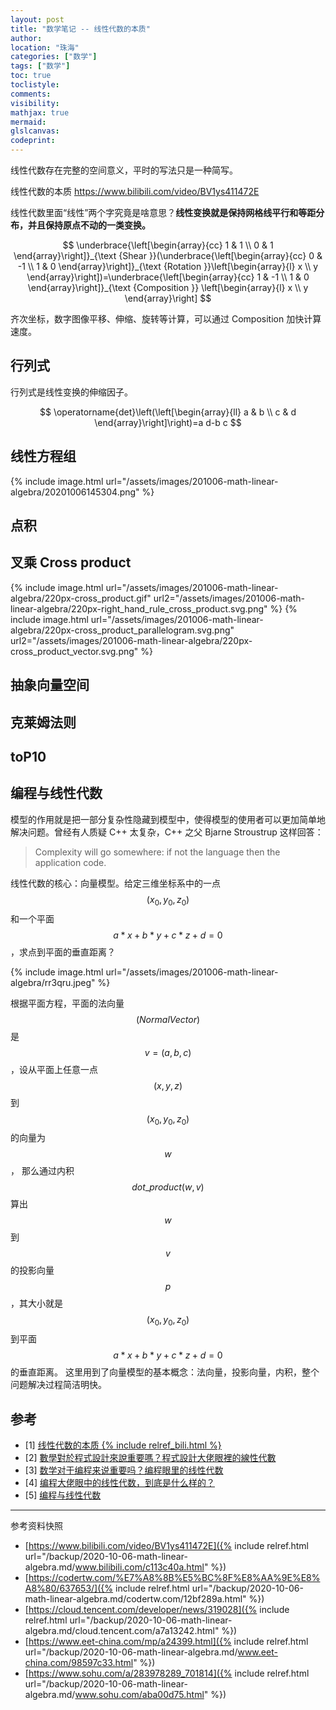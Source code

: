 ```yaml
---
layout: post
title: "数学笔记 -- 线性代数的本质"
author:
location: "珠海"
categories: ["数学"]
tags: ["数学"]
toc: true
toclistyle:
comments:
visibility:
mathjax: true
mermaid:
glslcanvas:
codeprint:
---
```


线性代数存在完整的空间意义，平时的写法只是一种简写。

线性代数的本质 <https://www.bilibili.com/video/BV1ys411472E>

线性代数里面“线性”两个字究竟是啥意思？**线性变换就是保持网格线平行和等距分布，并且保持原点不动的一类变换。**

$$
\underbrace{\left[\begin{array}{cc}
1 & 1 \\
0 & 1
\end{array}\right]}_{\text {Shear }}(\underbrace{\left[\begin{array}{cc}
0 & -1 \\
1 & 0
\end{array}\right]}_{\text {Rotation }}\left[\begin{array}{l}
x \\
y
\end{array}\right])=\underbrace{\left[\begin{array}{cc}
1 & -1 \\
1 & 0
\end{array}\right]}_{\text {Composition }}
\left[\begin{array}{l}
x \\
y
\end{array}\right]
$$

齐次坐标，数字图像平移、伸缩、旋转等计算，可以通过 Composition 加快计算速度。


## 行列式

行列式是线性变换的伸缩因子。

$$
\operatorname{det}\left(\left[\begin{array}{ll}
a & b \\
c & d
\end{array}\right]\right)=a d-b c
$$


## 线性方程组

{% include image.html url="/assets/images/201006-math-linear-algebra/20201006145304.png" %}


## 点积


## 叉乘 Cross product

{% include image.html url="/assets/images/201006-math-linear-algebra/220px-cross_product.gif" url2="/assets/images/201006-math-linear-algebra/220px-right_hand_rule_cross_product.svg.png" %}
{% include image.html url="/assets/images/201006-math-linear-algebra/220px-cross_product_parallelogram.svg.png" url2="/assets/images/201006-math-linear-algebra/220px-cross_product_vector.svg.png" %}


## 抽象向量空间


## 克莱姆法则


## toP10


## 编程与线性代数

模型的作用就是把一部分复杂性隐藏到模型中，使得模型的使用者可以更加简单地解决问题。曾经有人质疑 C++ 太复杂，C++ 之父 Bjarne Stroustrup 这样回答：

> Complexity will go somewhere: if not the language then the application code.

线性代数的核心：向量模型。给定三维坐标系中的一点 $$(x_0, y_0, z_0)$$ 和一个平面 $$a*x + b*y + c*z + d = 0$$，求点到平面的垂直距离？

{% include image.html url="/assets/images/201006-math-linear-algebra/rr3qru.jpeg" %}

根据平面方程，平面的法向量 $$(Normal Vector)$$ 是 $$v=(a, b, c)$$，设从平面上任意一点 $$(x, y, z)$$ 到 $$(x_0, y_0, z_0)$$ 的向量为 $$w$$，
那么通过内积 $$dot\_product(w, v)$$ 算出 $$w$$ 到 $$v$$ 的投影向量 $$p$$，其大小就是 $$(x_0, y_0, z_0)$$ 到平面 $$a*x + b*y + c*z + d = 0$$ 的垂直距离。
这里用到了向量模型的基本概念：法向量，投影向量，内积，整个问题解决过程简洁明快。


## 参考

- [1] [线性代数的本质 {% include relref_bili.html %}](https://www.bilibili.com/video/BV1ys411472E)
- [2] [數學對於程式設計來說重要嗎？程式設計大佬眼裡的線性代數](https://codertw.com/%E7%A8%8B%E5%BC%8F%E8%AA%9E%E8%A8%80/637653/)
- [3] [数学对于编程来说重要吗？编程眼里的线性代数](https://cloud.tencent.com/developer/news/319028)
- [4] [编程大佬眼中的线性代数，到底是什么样的？](https://www.eet-china.com/mp/a24399.html)
- [5] [编程与线性代数](https://www.sohu.com/a/283978289_701814)

-----

<font class='ref_snapshot'>参考资料快照</font>

- [https://www.bilibili.com/video/BV1ys411472E]({% include relref.html url="/backup/2020-10-06-math-linear-algebra.md/www.bilibili.com/c113c40a.html" %})
- [https://codertw.com/%E7%A8%8B%E5%BC%8F%E8%AA%9E%E8%A8%80/637653/]({% include relref.html url="/backup/2020-10-06-math-linear-algebra.md/codertw.com/12bf289a.html" %})
- [https://cloud.tencent.com/developer/news/319028]({% include relref.html url="/backup/2020-10-06-math-linear-algebra.md/cloud.tencent.com/a7a13242.html" %})
- [https://www.eet-china.com/mp/a24399.html]({% include relref.html url="/backup/2020-10-06-math-linear-algebra.md/www.eet-china.com/98597c33.html" %})
- [https://www.sohu.com/a/283978289_701814]({% include relref.html url="/backup/2020-10-06-math-linear-algebra.md/www.sohu.com/aba00d75.html" %})
